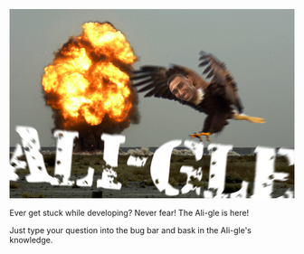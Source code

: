 ![image](images/eagle-explosion.png)

Ever get stuck while developing? Never fear! The Ali-gle is here!

Just type your question into the bug bar and bask in the Ali-gle's knowledge.

